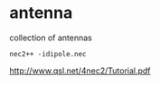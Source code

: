 # antenna
collection of antennas

```
nec2++ -idipole.nec
```

http://www.qsl.net/4nec2/Tutorial.pdf
